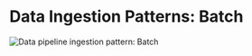 # Data Ingestion Patterns: Batch

![Data pipeline ingestion pattern: Batch](https://github.com/os-climate/os_c_data_commons/blob/main/images/architecture/Data-Ingestion-Batch-ingestion-pattern.png)
